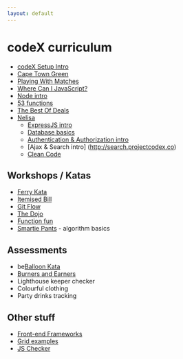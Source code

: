 ```yaml
---
layout: default
---
```


# codeX curriculum

* [codeX Setup Intro](http://intro.projectcodex.co/)
* [Cape Town Green](http://taxi.projectcodex.co/)
* [Playing With Matches](http://matches.projectcodex.co/)
* [Where Can I JavaScript?](http://where.projectcodex.co/)
* [Node intro](http://node.projectcodex.co/)
* [53 functions](http://53.projectcodex.co)
* [The Best Of Deals](http://bestdeal.projectcodex.co/)
* [Nelisa](http://nelisa.projectcodex.co/)
    * [ExpressJS intro](http://expressjs.projectcodex.co/)     
    * [Database basics](http://database.projectcodex.co/) 
    * [Authentication & Authorization intro](http://auth.projectcodex.co/)
    * [Ajax & Search intro] (http://search.projectcodex.co)
    * [Clean Code](http://cleancode.projectcodex.co)

## Workshops / Katas

* [Ferry Kata](http://ferry.projectcodex.co/)
* [Itemised Bill](http://codex-academy.github.io/ItemisedBill/)
* [Git Flow](http://gitflow.projectcodex.co/)
* [The Dojo](http://dojo.projectcodex.co/)
* [Function fun](http://fun.projectcodex.co/)
* [Smartie Pants](http://smarties.projectcodex.co) - algorithm basics

## Assessments

* be[Balloon Kata](http://balloon.projectcodex.co/)
* [Burners and Earners](http://cell.projectcodex.co/)
* Lighthouse keeper checker
* Colourful clothing
* Party drinks tracking

## Other stuff

* [Front-end Frameworks](http://fef.projectcodex.co/)
* [Grid examples](http://grid.projectcodex.co/)
* [JS Checker](http://checker.projectcodex.co/)
